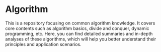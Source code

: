 # Algorithm
This is a repository focusing on common algorithm knowledge. It covers core contents such as algorithm basics, divide and conquer, dynamic programming, etc. Here, you can find detailed summaries and in-depth analyses of these algorithms, which will help you better understand their principles and application scenarios.
